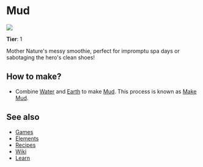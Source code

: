 # Mud

![](/wiki/images/item.mud.png)

**Tier**: 1

Mother Nature's messy smoothie, perfect for impromptu spa days or sabotaging the hero's clean shoes!

## How to make?

* Combine [Water](/wiki/elements/water) and [Earth](/wiki/elements/earth) to make [Mud](/wiki/elements/mud). This process is known as [Make Mud](/wiki/recipes/make-mud).

## See also

* [Games](/wiki/games)
* [Elements](/wiki/elements)
* [Recipes](/wiki/recipes)
* [Wiki](/wiki/index)
* [Learn](/learn/index)